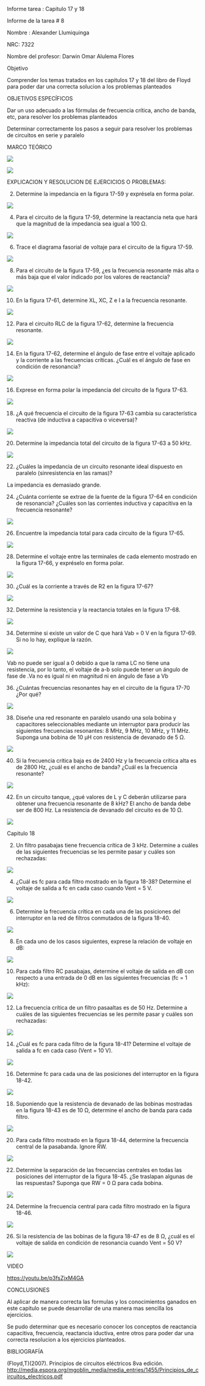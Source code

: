 Informe tarea : Capitulo 17 y 18

Informe de la tarea # 8

Nombre : Alexander Llumiquinga

NRC: 7322

Nombre del profesor: Darwin Omar Alulema Flores

Objetivo

Comprender los temas tratados en los capitulos 17 y 18 del libro de Floyd para poder dar una correcta solucion a los problemas planteados

OBJETIVOS ESPECÍFICOS

Dar un uso adecuado a las fórmulas de frecuencia crítica, ancho de banda, etc, para resolver los problemas planteados

Determinar correctamente los pasos a seguir para resolver los problemas de circuitos en serie y paralelo

MARCO TEÓRICO

![](https://github.com/Llumiquinga-Alexander/Informe-9/blob/main/mapa1.png)

![](https://github.com/Llumiquinga-Alexander/Informe-9/blob/main/mapa2.png)

EXPLICACION Y RESOLUCION DE EJERCICIOS O PROBLEMAS:

2. Determine la impedancia en la figura 17-59 y exprésela en forma polar.

![](https://github.com/Llumiquinga-Alexander/Informe-9/blob/main/2.png)

4. Para el circuito de la figura 17-59, determine la reactancia neta que hará que la magnitud de la impedancia sea igual a 100 Ω.

![](https://github.com/Llumiquinga-Alexander/Informe-9/blob/main/4.png)

6. Trace el diagrama fasorial de voltaje para el circuito de la figura 17-59.

![](https://github.com/Llumiquinga-Alexander/Informe-9/blob/main/6.png)

8. Para el circuito de la figura 17-59, ¿es la frecuencia resonante más alta o más baja que el valor indicado por los valores de reactancia?

![](https://github.com/Llumiquinga-Alexander/Informe-9/blob/main/8.png)

10. En la figura 17-61, determine XL, XC, Z e I a la frecuencia resonante.

![](https://github.com/Llumiquinga-Alexander/Informe-9/blob/main/10.png)

12. Para el circuito RLC de la figura 17-62, determine la frecuencia resonante.

![](https://github.com/Llumiquinga-Alexander/Informe-9/blob/main/12.png)

14. En la figura 17-62, determine el ángulo de fase entre el voltaje aplicado y la corriente a las frecuencias críticas. ¿Cuál es el ángulo de fase en condición de resonancia?

![](https://github.com/Llumiquinga-Alexander/Informe-9/blob/main/14.png)

16. Exprese en forma polar la impedancia del circuito de la figura 17-63.

![](https://github.com/Llumiquinga-Alexander/Informe-9/blob/main/16.png)

18. ¿A qué frecuencia el circuito de la figura 17-63 cambia su característica reactiva (de inductiva a capacitiva o viceversa)?

![](https://github.com/Llumiquinga-Alexander/Informe-9/blob/main/18.png)

20. Determine la impedancia total del circuito de la figura 17-63 a 50 kHz.

![](https://github.com/Llumiquinga-Alexander/Informe-9/blob/main/20.png)

22. ¿Cuáles la impedancia de un circuito resonante ideal dispuesto en paralelo (sinresistencia en las ramas)?

La impedancia  es demasiado grande.

24. ¿Cuánta corriente se extrae de la fuente de la figura 17-64 en condición de resonancia?
¿Cuáles son las corrientes inductiva y capacitiva en la frecuencia resonante?

![](https://github.com/Llumiquinga-Alexander/Informe-9/blob/main/24.png)

26. Encuentre la impedancia total para cada circuito de la figura 17-65.

![](https://github.com/Llumiquinga-Alexander/Informe-9/blob/main/26.png)

28. Determine el voltaje entre las terminales de cada elemento mostrado en la figura 17-66, y expréselo en forma polar.

![](https://github.com/Llumiquinga-Alexander/Informe-9/blob/main/28.png)

30. ¿Cuál es la corriente a través de R2 en la figura 17-67?

![](https://github.com/Llumiquinga-Alexander/Informe-9/blob/main/30.png)

32. Determine la resistencia y la reactancia totales en la figura 17-68.

![](https://github.com/Llumiquinga-Alexander/Informe-9/blob/main/32.png)

34. Determine si existe un valor de C que hará Vab = 0 V en la figura 17-69. Si no lo hay, explique la razón.

![](https://github.com/Llumiquinga-Alexander/Informe-9/blob/main/34.png)

Vab no puede ser igual a 0 debido a que la rama LC no tiene una resistencia, por lo tanto, el voltaje de a-b solo puede tener un ángulo de fase de .Va no es igual ni en magnitud ni en ángulo de fase a Vb

36. ¿Cuántas frecuencias resonantes hay en el circuito de la figura 17-70 ¿Por qué?

![](https://github.com/Llumiquinga-Alexander/Informe-9/blob/main/36.png)

38. Diseñe una red resonante en paralelo usando una sola bobina y capacitores seleccionables mediante un interruptor para producir las siguientes frecuencias resonantes: 8 MHz, 9 MHz, 10 MHz, y 11 MHz. Suponga una bobina de 10 µH con resistencia de devanado de 5 Ω.

![](https://github.com/Llumiquinga-Alexander/Informe-9/blob/main/38.png)

40. Si la frecuencia crítica baja es de 2400 Hz y la frecuencia crítica alta es de 2800 Hz, ¿cuál es el ancho de banda? ¿Cuál es la frecuencia resonante?

![](https://github.com/Llumiquinga-Alexander/Informe-9/blob/main/40.png)

42. En un circuito tanque, ¿qué valores de L y C deberán utilizarse para obtener una frecuencia resonante de 8 kHz? El ancho de banda debe ser de 800 Hz. La resistencia de devanado del circuito es de 10 Ω.

![](https://github.com/Llumiquinga-Alexander/Informe-9/blob/main/42.png)

Capitulo 18

2. Un filtro pasabajas tiene frecuencia crítica de 3 kHz. Determine a cuáles de las siguientes frecuencias se les permite pasar y cuáles son rechazadas:

![](https://github.com/Llumiquinga-Alexander/Informe-9/blob/main/el%202.png)

4. ¿Cuál es fc para cada filtro mostrado en la figura 18-38? Determine el voltaje de salida a fc en cada caso cuando Vent = 5 V.

![](https://github.com/Llumiquinga-Alexander/Informe-9/blob/main/el%204.png)

6. Determine la frecuencia crítica en cada una de las posiciones del interruptor en la red de filtros conmutados de la figura 18-40.

![](https://github.com/Llumiquinga-Alexander/Informe-9/blob/main/el%206.png)

8. En cada uno de los casos siguientes, exprese la relación de voltaje en dB:

![](https://github.com/Llumiquinga-Alexander/Informe-9/blob/main/el%208.png)

10. Para cada filtro RC pasabajas, determine el voltaje de salida en dB con respecto a una entrada de 0 dB en las siguientes frecuencias (fc = 1 kHz):

![](https://github.com/Llumiquinga-Alexander/Informe-9/blob/main/el%2010.png)

12. La frecuencia crítica de un filtro pasaaltas es de 50 Hz. Determine a cuáles de las siguientes frecuencias se les permite pasar y cuáles son rechazadas:

![](https://github.com/Llumiquinga-Alexander/Informe-9/blob/main/el%2012.png)

14. ¿Cuál es fc para cada filtro de la figura 18-41? Determine el voltaje de salida a fc en cada caso (Vent = 10 V).

![](https://github.com/Llumiquinga-Alexander/Informe-9/blob/main/el%2014.png)

16. Determine fc para cada una de las posiciones del interruptor en la figura 18-42.

![](https://github.com/Llumiquinga-Alexander/Informe-9/blob/main/el%2016.png)

18. Suponiendo que la resistencia de devanado de las bobinas mostradas en la figura 18-43 es de 10 Ω, determine el ancho de banda para cada filtro.

![](https://github.com/Llumiquinga-Alexander/Informe-9/blob/main/el%2018.png)

20. Para cada filtro mostrado en la figura 18-44, determine la frecuencia central de la pasabanda. Ignore RW.

![](https://github.com/Llumiquinga-Alexander/Informe-9/blob/main/el%2020.png)

22. Determine la separación de las frecuencias centrales en todas las posiciones del interruptor de la figura 18-45. ¿Se traslapan algunas de las respuestas? Suponga que RW = 0 Ω para cada bobina.

![](https://github.com/Llumiquinga-Alexander/Informe-9/blob/main/el%2022.png)

24. Determine la frecuencia central para cada filtro mostrado en la figura 18-46.

![](https://github.com/Llumiquinga-Alexander/Informe-9/blob/main/el%2024.png)

26. Si la resistencia de las bobinas de la figura 18-47 es de 8 Ω, ¿cuál es el voltaje de salida en condición de resonancia cuando Vent = 50 V?

![](https://github.com/Llumiquinga-Alexander/Informe-9/blob/main/el%2026.png)

VIDEO

https://youtu.be/p3fsZjxM4GA

CONCLUSIONES

Al aplicar de manera correcta las formulas y los conocimientos ganados en este capitulo se puede desarrollar de una manera mas sencilla los ejercicios.

Se pudo determinar que es necesario conocer los conceptos de reactancia capacitiva, frecuencia, reactancia iductiva, entre otros para poder dar una correcta resolucion  a los ejercicios planteados.

BIBLIOGRAFÍA

(Floyd,T)(2007). Principios de circuitos eléctricos 8va edición. http://media.espora.org/mgoblin_media/media_entries/1455/Principios_de_circuitos_electricos.pdf
